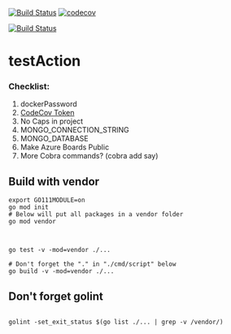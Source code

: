 


[![Build Status](https://travis-ci.org/mchirico/testAction.svg?branch=master)](https://travis-ci.org/mchirico/testAction)
[![codecov](https://codecov.io/gh/mchirico/testAction/branch/master/graph/badge.svg)](https://codecov.io/gh/mchirico/testAction)

[![Build Status](https://mchirico.visualstudio.com/testAction/_apis/build/status/mchirico.testAction?branchName=master)](https://mchirico.visualstudio.com/testAction/_build/latest?definitionId=9&branchName=master)


# testAction



### Checklist:

1. dockerPassword
2. [CodeCov Token](https://codecov.io/gh/mchirico)
3. No Caps in project
4. MONGO_CONNECTION_STRING
5. MONGO_DATABASE 
6. Make Azure Boards Public
7. More Cobra commands? (cobra add say)



## Build with vendor
```
export GO111MODULE=on
go mod init
# Below will put all packages in a vendor folder
go mod vendor



go test -v -mod=vendor ./...

# Don't forget the "." in "./cmd/script" below
go build -v -mod=vendor ./...
```


## Don't forget golint

```

golint -set_exit_status $(go list ./... | grep -v /vendor/)

```



